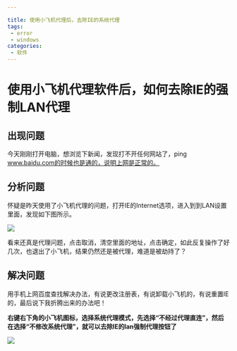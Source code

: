 ```yaml
---

title: 使用小飞机代理后，去除IE的系统代理
tags: 
 - error
 - windows
categories:
 - 软件
---
```


# 使用小飞机代理软件后，如何去除IE的强制LAN代理

## 出现问题

今天刚刚打开电脑，想浏览下新闻，发现打不开任何网站了，ping www.baidu.com的时候也是通的，说明上网是正常的。

<!-- more --> 

## 分析问题

怀疑是昨天使用了小飞机代理的问题，打开IE的Internet选项，进入到到LAN设置里面，发现如下图所示。

![](http://ww1.sinaimg.cn/large/640dde2dly1fr5zoyfbg5j20e30dp0u4.jpg)

看来还真是代理问题，点击取消，清空里面的地址，点击确定，如此反复操作了好几次，也退出了小飞机，结果仍然还是被代理，难道是被劫持了？

## 解决问题

用手机上网百度查找解决办法，有说更改注册表，有说卸载小飞机的，有说重置IE的，最后说下我折腾出来的办法吧！

**右键右下角的小飞机图标，选择系统代理模式，先选择“不经过代理直连”，然后在选择“不修改系统代理”，就可以去除IE的lan强制代理按钮了**

![](http://ww1.sinaimg.cn/large/640dde2dly1fr5zpn27hej20c706ft91.jpg)



